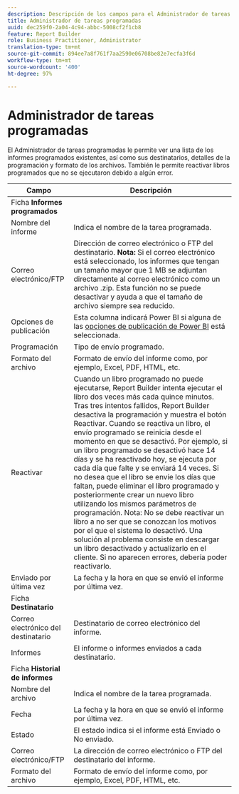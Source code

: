 ```yaml
---
description: Descripción de los campos para el Administrador de tareas programadas.
title: Administrador de tareas programadas
uuid: dec259f0-2a04-4c94-abbc-5008cf2f1cb8
feature: Report Builder
role: Business Practitioner, Administrator
translation-type: tm+mt
source-git-commit: 894ee7a8f761f7aa2590e06708be82e7ecfa3f6d
workflow-type: tm+mt
source-wordcount: '400'
ht-degree: 97%

---
```



# Administrador de tareas programadas

El Administrador de tareas programadas le permite ver una lista de los informes programados existentes, así como sus destinatarios, detalles de la programación y formato de los archivos. También le permite reactivar libros programados que no se ejecutaron debido a algún error.

| Campo | Descripción |
| --- | --- |
| Ficha **Informes programados** |  |
| Nombre del informe | Indica el nombre de la tarea programada. |
| Correo electrónico/FTP | Dirección de correo electrónico o FTP del destinatario. **Nota:** Si el correo electrónico está seleccionado, los informes que tengan un tamaño mayor que 1 MB se adjuntan directamente al correo electrónico como un archivo .zip. Esta función no se puede desactivar y ayuda a que el tamaño de archivo siempre sea reducido. |
| Opciones de publicación | Esta columna indicará Power BI si alguna de las [opciones de publicación de Power BI](https://experienceleague.adobe.com/docs/analytics/analyze/report-builder/publish-powerbi/power-bi.html) está seleccionada. |
| Programación | Tipo de envío programado. |
| Formato del archivo | Formato de envío del informe como, por ejemplo, Excel, PDF, HTML, etc. |
| Reactivar | Cuando un libro programado no puede ejecutarse, Report Builder intenta ejecutar el libro dos veces más cada quince minutos. Tras tres intentos fallidos, Report Builder desactiva la programación y muestra el botón Reactivar. Cuando se reactiva un libro, el envío programado se reinicia desde el momento en que se desactivó.  Por ejemplo, si un libro programado se desactivó hace 14 días y se ha reactivado hoy, se ejecuta por cada día que falte y se enviará 14 veces. Si no desea que el libro se envíe los días que faltan, puede eliminar el libro programado y posteriormente crear un nuevo libro utilizando los mismos parámetros de programación.   Nota: No se debe reactivar un libro a no ser que se conozcan los motivos por el que el sistema lo desactivó. Una solución al problema consiste en descargar un libro desactivado y actualizarlo en el cliente. Si no aparecen errores, debería poder reactivarlo. |
| Enviado por última vez | La fecha y la hora en que se envió el informe por última vez. |
| Ficha **Destinatario** |  |
| Correo electrónico del destinatario | Destinatario de correo electrónico del informe. |
| Informes | El informe o informes enviados a cada destinatario. |
| Ficha **Historial de informes** |  |
| Nombre del archivo | Indica el nombre de la tarea programada. |
| Fecha | La fecha y la hora en que se envió el informe por última vez. |
| Estado | El estado indica si el informe está Enviado o No enviado. |
| Correo electrónico/FTP | La dirección de correo electrónico o FTP del destinatario del informe. |
| Formato del archivo | Formato de envío del informe como, por ejemplo, Excel, PDF, HTML, etc. |

